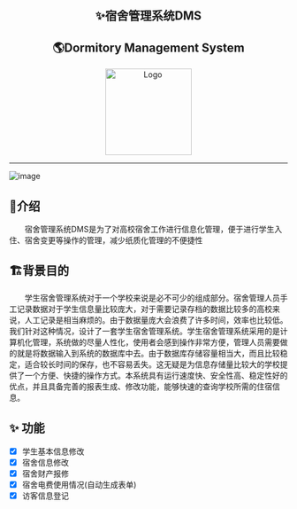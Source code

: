 ## <center>✨宿舍管理系统DMS<center/>
## <center>🌎️Dormitory Management System<center/>
<p align="center">
    <a herf="https://github.com/ZhiQingStudio" target="blank">
        <img src="https://github.com/ZhiQingStudio/Dormitory-Management-System/blob/main/Page%20Design/Img/LOGO.jfif" alt="Logo" width="156" height="156">
    </a>
</p>

***

![image](https://github.com/ZhiQingStudio/Dormitory-Management-System/blob/main/Page%20Design/Img/Preview.png)

## 🚀介绍
<p style="text-indent:2em";font-size="18px">
宿舍管理系统DMS是为了对高校宿舍工作进行信息化管理，便于进行学生入住、宿舍变更等操作的管理，减少纸质化管理的不便捷性
</p>


## 🏗️背景目的


<p style="text-indent:2em";font-size="18px">
学生宿舍管理系统对于一个学校来说是必不可少的组成部分。宿舍管理人员手工记录数据对于学生信息量比较庞大，对于需要记录存档的数据比较多的高校来说，人工记录是相当麻烦的。由于数据量庞大会浪费了许多时间，效率也比较低。我们针对这种情况，设计了一套学生宿舍管理系统。学生宿舍管理系统采用的是计算机化管理，系统做的尽量人性化，使用者会感到操作非常方便，管理人员需要做的就是将数据输入到系统的数据库中去。由于数据库存储容量相当大，而且比较稳定，适合较长时间的保存，也不容易丢失。这无疑是为信息存储量比较大的学校提供了一个方便、快捷的操作方式。本系统具有运行速度快、安全性高、稳定性好的优点，并且具备完善的报表生成、修改功能，能够快速的查询学校所需的住宿信息。
</p>

## ✨ 功能
- [x] 学生基本信息修改
- [x] 宿舍信息修改
- [x] 宿舍财产报修
- [x] 宿舍电费使用情况(自动生成表单)
- [x] 访客信息登记